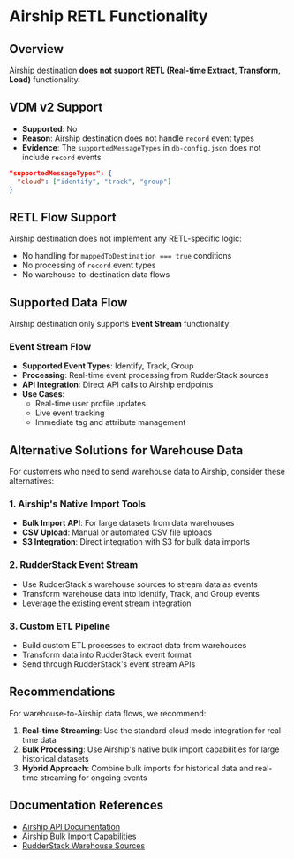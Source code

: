 # Airship RETL Functionality

## Overview

Airship destination **does not support RETL (Real-time Extract, Transform, Load)** functionality.

## VDM v2 Support

- **Supported**: No
- **Reason**: Airship destination does not handle `record` event types
- **Evidence**: The `supportedMessageTypes` in `db-config.json` does not include `record` events

```json
"supportedMessageTypes": {
  "cloud": ["identify", "track", "group"]
}
```

## RETL Flow Support

Airship destination does not implement any RETL-specific logic:

- No handling for `mappedToDestination === true` conditions
- No processing of `record` event types  
- No warehouse-to-destination data flows

## Supported Data Flow

Airship destination only supports **Event Stream** functionality:

### Event Stream Flow
- **Supported Event Types**: Identify, Track, Group
- **Processing**: Real-time event processing from RudderStack sources
- **API Integration**: Direct API calls to Airship endpoints
- **Use Cases**: 
  - Real-time user profile updates
  - Live event tracking
  - Immediate tag and attribute management

## Alternative Solutions for Warehouse Data

For customers who need to send warehouse data to Airship, consider these alternatives:

### 1. **Airship's Native Import Tools**
- **Bulk Import API**: For large datasets from data warehouses
- **CSV Upload**: Manual or automated CSV file uploads
- **S3 Integration**: Direct integration with S3 for bulk data imports

### 2. **RudderStack Event Stream**
- Use RudderStack's warehouse sources to stream data as events
- Transform warehouse data into Identify, Track, and Group events
- Leverage the existing event stream integration

### 3. **Custom ETL Pipeline**
- Build custom ETL processes to extract data from warehouses
- Transform data into RudderStack event format
- Send through RudderStack's event stream APIs

## Recommendations

For warehouse-to-Airship data flows, we recommend:

1. **Real-time Streaming**: Use the standard cloud mode integration for real-time data
2. **Bulk Processing**: Use Airship's native bulk import capabilities for large historical datasets
3. **Hybrid Approach**: Combine bulk imports for historical data and real-time streaming for ongoing events

## Documentation References

- [Airship API Documentation](https://docs.airship.com/api/ua/)
- [Airship Bulk Import Capabilities](https://docs.airship.com/guides/messaging/data/bulk-import/)
- [RudderStack Warehouse Sources](https://docs.rudderstack.com/sources/warehouse-sources/)
